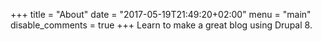 +++
title = "About"
date = "2017-05-19T21:49:20+02:00"
menu = "main"
disable_comments = true
+++
Learn to make a great blog using Drupal 8.